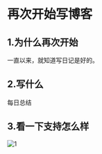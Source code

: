 再次开始写博客
============

1.为什么再次开始
----------------

一直以来，就知道写日记是好的。

2.写什么
----------------

每日总结

3.看一下支持怎么样
-------------------

![1]({{site.img}}/签名.png)